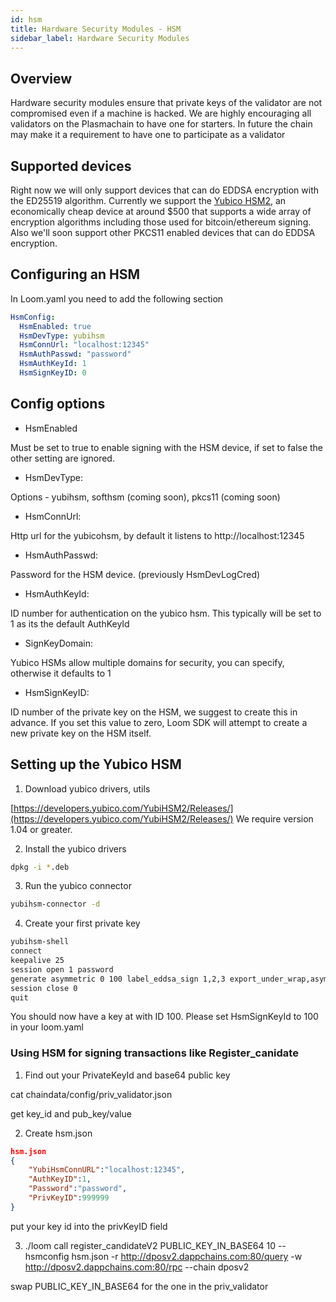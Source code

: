 ```yaml
---
id: hsm
title: Hardware Security Modules - HSM
sidebar_label: Hardware Security Modules 
---
```


## Overview

Hardware security modules ensure that private keys of the validator are not compromised even if a machine is hacked. We are highly encouraging all validators on the Plasmachain to have one for starters. In future the chain may make it a requirement to have one to participate as a validator


## Supported devices

Right now we will only support devices that can do EDDSA encryption with the ED25519 algorithm. Currently we support the [Yubico HSM2](https://www.yubico.com/products/yubihsm/), an economically cheap device at around $500 that supports a wide array of encryption algorithms including those used for bitcoin/ethereum signing. Also we'll soon support other PKCS11 enabled devices that can do EDDSA encryption.

## Configuring an HSM

In Loom.yaml you need to add the following section
```yaml
HsmConfig:
  HsmEnabled: true
  HsmDevType: yubihsm
  HsmConnUrl: "localhost:12345"
  HsmAuthPasswd: "password"
  HsmAuthKeyId: 1
  HsmSignKeyID: 0
```

## Config options

* HsmEnabled

Must be set to true to enable signing with the HSM device, if set to false the other setting are ignored.

* HsmDevType: 

Options - yubihsm, softhsm (coming soon), pkcs11 (coming soon)

* HsmConnUrl:

Http url for the yubicohsm, by default it listens to http://localhost:12345

* HsmAuthPasswd: 

Password for the HSM device. (previously HsmDevLogCred)

* HsmAuthKeyId:

ID number for authentication on the yubico hsm. This typically will be set to 1 as its the default AuthKeyId

* SignKeyDomain:

Yubico HSMs allow multiple domains for security, you can specify, otherwise it defaults to 1

* HsmSignKeyID:

ID number of the private key on the HSM, we suggest to create this in advance. If you set this value to zero, Loom SDK will attempt to create a new private key on the HSM itself.



## Setting up the Yubico HSM

1. Download yubico drivers, utils

[https://developers.yubico.com/YubiHSM2/Releases/](https://developers.yubico.com/YubiHSM2/Releases/)
We require version 1.04 or greater.

2. Install the yubico drivers 
```bash
dpkg -i *.deb 
```

3. Run the yubico connector
```bash
yubihsm-connector -d 
```

4. Create your first private key
```bash
yubihsm-shell
connect
keepalive 25
session open 1 password
generate asymmetric 0 100 label_eddsa_sign 1,2,3 export_under_wrap,asymmetric_sign_eddsa ed25519
session close 0
quit
```

You should now have a key at with ID 100. Please set HsmSignKeyId to 100 in your loom.yaml



### Using HSM for signing transactions like Register_canidate

1. Find out your PrivateKeyId and base64 public key

cat chaindata/config/priv_validator.json

get key_id and pub_key/value

2. Create hsm.json

```json
hsm.json
{
    "YubiHsmConnURL":"localhost:12345",
    "AuthKeyID":1,
    "Password":"password",
    "PrivKeyID":999999 
}
```

put your key id into the privKeyID field


3. ./loom call register_candidateV2 PUBLIC_KEY_IN_BASE64 10  --hsmconfig hsm.json -r http://dposv2.dappchains.com:80/query -w http://dposv2.dappchains.com:80/rpc  --chain dposv2

swap PUBLIC_KEY_IN_BASE64 for the one in the priv_validator

